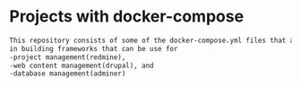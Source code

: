 # Projects with docker-compose
```markdown
This repository consists of some of the docker-compose.yml files that are used 
in building frameworks that can be use for 
-project management(redmine),
-web content management(drupal), and
-database management(adminer)
```
